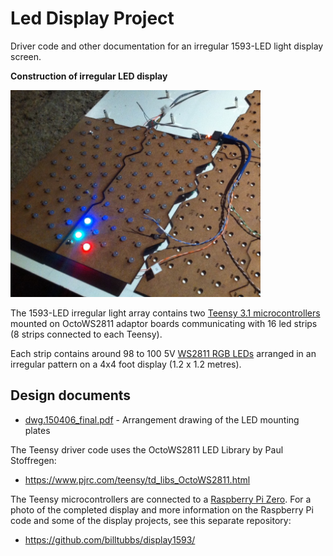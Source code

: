 # Led Display Project

Driver code and other documentation for an irregular 1593-LED light display screen.

**Construction of irregular LED display**

<IMG SRC="images/160505photo_ledproject03_cropped.jpg" WIDTH=400>

The 1593-LED irregular light array contains two [Teensy 3.1 microcontrollers](https://www.pjrc.com/teensy/teensy31.html) mounted on OctoWS2811 adaptor boards communicating with 16 led strips (8 strips connected to each Teensy).

Each strip contains around 98 to 100 5V [WS2811 RGB LEDs](https://www.aliexpress.com/item/DC5V-WS2811-pixel-node-50node-a-string-non-waterproof-SIZE-13mm-13mm/1624010105.html) arranged in an irregular pattern on a 4x4 foot display (1.2 x 1.2 metres).

## Design documents
* [dwg.150406_final.pdf](https://github.com/billtubbs/led-display-project/blob/master/dwg.150406_final.pdf) - Arrangement drawing of the LED mounting plates

The Teensy driver code uses the OctoWS2811 LED Library by Paul Stoffregen:
* https://www.pjrc.com/teensy/td_libs_OctoWS2811.html

The Teensy microcontrollers are connected to a [Raspberry Pi Zero](https://www.raspberrypi.org/products/raspberry-pi-zero/).
For a photo of the completed display and more information on the Raspberry Pi code and some of the display projects, see this separate repository:
* https://github.com/billtubbs/display1593/


